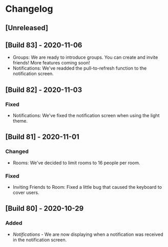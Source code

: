 # Changelog

## [Unreleased]

## [Build 83] - 2020-11-06

 - Groups: We are ready to introduce groups. You can create and invite friends! More features coming soon!
 - Notifications: We've readded the pull-to-refresh function to the notification screen.

## [Build 82] - 2020-11-03

### Fixed
 - Notifications: We've fixed the notification screen when using the light theme.

## [Build 81] - 2020-11-01

### Changed
 - Rooms: We've decided to limit rooms to 16 people per room.

### Fixed
 - Inviting Friends to Room: Fixed a little bug that caused the keyboard to cover users.

## [Build 80] - 2020-10-29

### Added
 - *Notifications* - We are now displaying when a notification was received in the notification screen.

